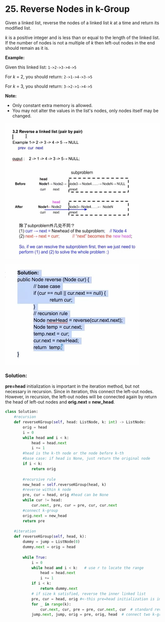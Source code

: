 # 25. Reverse Nodes in k-Group

Given a linked list, reverse the nodes of a linked list _k_ at a time and return its modified list.

_k_ is a positive integer and is less than or equal to the length of the linked list. If the number of nodes is not a multiple of _k_ then left-out nodes in the end should remain as it is.

**Example:**

Given this linked list: `1->2->3->4->5`

For _k_ = 2, you should return: `2->1->4->3->5`

For _k_ = 3, you should return: `3->2->1->4->5`

**Note:**

* Only constant extra memory is allowed.
* You may not alter the values in the list's nodes, only nodes itself may be changed.

![](../../.gitbook/assets/image%20%282%29.png)

![](../../.gitbook/assets/image%20%288%29.png)

### Solution:

**pre=head** initialization is important in the iteration method, but not necessary in recursion. Since in iteration, this connect the left-out nodes. However, in recursion, the left-out nodes will be connected again by return the head of left-out nodes and **orig.next = new\_head**. 

```python
class Solution:
    #recursion
    def reverseKGroup(self, head: ListNode, k: int) -> ListNode:  
        orig = head
        i = 0
        while head and i < k:
            head = head.next
            i += 1
        #head is the k-th node or the node before k-th
        #base case: if head is None, just return the original node
        if i < k:
            return orig
        
        #recursive rule
        new_head = self.reverseKGroup(head, k)
        #reverse within k node
        pre, cur = head, orig #head can be None
        while cur != head:
            cur.next, pre, cur = pre, cur, cur.next
        #connect k-group
        orig.next = new_head
        return pre
        
    #iteration
    def reverseKGroup(self, head, k):
        dummy = jump = ListNode(0)
        dummy.next = orig = head

        while True:
            i = 0
            while head and i < k:   # use r to locate the range
                head = head.next
                i += 1
            if i < k:
                return dummy.next
            # if size k satisfied, reverse the inner linked list
            pre, cur = head, orig #<-this pre=head initialization is important
            for _ in range(k):
                cur.next, cur, pre = pre, cur.next, cur  # standard reversing
            jump.next, jump, orig = pre, orig, head  # connect two k-groups
       
```

>

